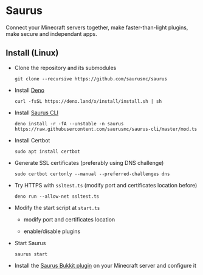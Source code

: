 # Saurus

Connect your Minecraft servers together, make faster-than-light plugins, make secure and independant apps.

## Install (Linux)

- Clone the repository and its submodules

      git clone --recursive https://github.com/saurusmc/saurus

- Install [Deno](https://deno.land)

      curl -fsSL https://deno.land/x/install/install.sh | sh

- Install [Saurus CLI](https://github.com/saurusmc/saurus-cli)

      deno install -r -fA --unstable -n saurus https://raw.githubusercontent.com/saurusmc/saurus-cli/master/mod.ts

- Install Certbot

      sudo apt install certbot

- Generate SSL certificates (preferably using DNS challenge)

      sudo certbot certonly --manual --preferred-challenges dns

- Try HTTPS with `ssltest.ts` (modify port and certificates location before)

      deno run --allow-net ssltest.ts

- Modify the start script at `start.ts`

  - modify port and certificates location
  
  - enable/disable plugins

- Start Saurus

      saurus start

- Install the [Saurus Bukkit plugin](https://github.com/saurusmc/saurus-bukkit) on your Minecraft server and configure it